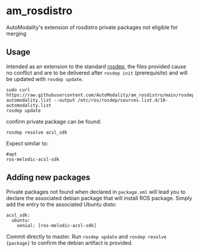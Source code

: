 # am_rosdistro
AutoModality's extension of rosdistro private packages not eligible for merging

## Usage

Intended as an extension to the standard [rosdep](http://wiki.ros.org/rosdep), the files provided cause no conflict
and are to be delivered after `rosdep init` (prerequisite) and will be updated with `rosdep update`.

```
sudo curl https://raw.githubusercontent.com/AutoModality/am_rosdistro/main/rosdep/sources.list.d/10-automodality.list --output /etc/ros/rosdep/sources.list.d/10-automodality.list
rosdep update
```

confirm private package can be found:

```
rosdep resolve acsl_sdk
```

Expect similar to:

```
#apt
ros-melodic-acsl-sdk
```


## Adding new packages

Private packages not found when declared in `package.xml` will lead you to declare the associated debian package that will install 
ROS package.  Simply add the entry to the associated Ubuntu disto:

```
acsl_sdk:
  ubuntu:
    xenial: [ros-melodic-acsl-sdk]
```

Commit directly to master.  Run `rosdep update` and `rosdep resolve {package}` to confirm the debian artifact is provided.
